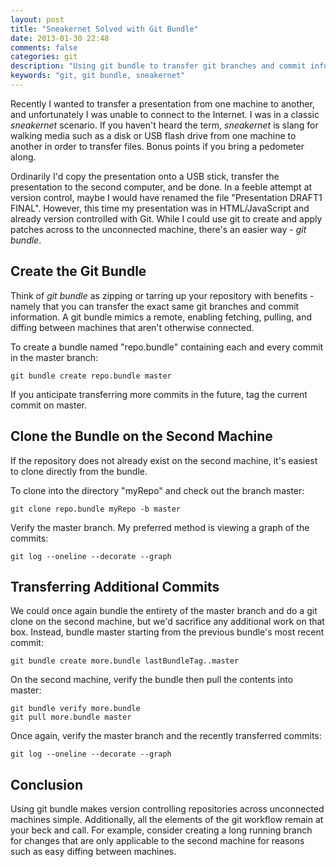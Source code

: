 ```yaml
---
layout: post
title: "Sneakernet Solved with Git Bundle"
date: 2013-01-30 22:48
comments: false
categories: git
description: "Using git bundle to transfer git branches and commit information to an unconnected machine"
keywords: "git, git bundle, sneakernet"
---
```


Recently I wanted to transfer a presentation from
one machine to another, and unfortunately I was
unable to connect to the Internet. I was in a
classic _sneakernet_ scenario. If you haven't heard
the term, _sneakernet_ is slang for walking media
such as a disk or USB flash drive from one machine
to another in order to transfer files. Bonus
points if you bring a pedometer along.

Ordinarily I'd copy the presentation onto a USB stick,
transfer the presentation to the second computer, and
be done. In a feeble attempt at version control, maybe
I would have renamed the file "Presentation DRAFT1
FINAL". However, this time my presentation was in
HTML/JavaScript and already version controlled with
Git. While I could use git to create and apply patches
across to the unconnected machine, there's an easier
way - _git bundle_.

## Create the Git Bundle

Think of _git bundle_ as zipping or tarring up your
repository with benefits - namely that you can transfer
the exact same git branches and commit information.
A git bundle mimics a remote, enabling fetching,
pulling, and diffing between machines that aren't
otherwise connected.

To create a bundle named "repo.bundle" containing
each and every commit in the master branch: 

``` console
git bundle create repo.bundle master
```

If you anticipate transferring more commits in the
future, tag the current commit on master.

## Clone the Bundle on the Second Machine

If the repository does not already exist on the
second machine, it's easiest to clone directly from
the bundle.

To clone into the directory "myRepo" and check out
the branch master:

``` console
git clone repo.bundle myRepo -b master
```

Verify the master branch. My preferred method is
viewing a graph of the commits:

``` console
git log --oneline --decorate --graph
```

## Transferring Additional Commits

We could once again bundle the entirety of the master
branch and do a git clone on the second machine, but
we'd sacrifice any additional work on that box.
Instead, bundle master starting from the previous
bundle's most recent commit:

``` console
git bundle create more.bundle lastBundleTag..master
```

On the second machine, verify the bundle then pull
the contents into master:

``` console
git bundle verify more.bundle
git pull more.bundle master
```

Once again, verify the master branch and the recently
transferred commits:

``` console
git log --oneline --decorate --graph
```

## Conclusion

Using git bundle makes version controlling repositories
across unconnected machines simple. Additionally, all
the elements of the git workflow remain at your beck
and call. For example, consider creating a long
running branch for changes that are only applicable to
the second machine for reasons such as easy diffing
between machines.

